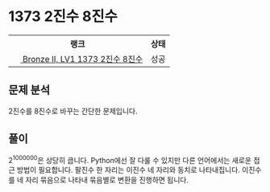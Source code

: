 # 1373 2진수 8진수



<table>
  <tr>
    <th>랭크</th>
    <th>상태</th>
  </tr>
  <tr>
    <td>
      <a href="http://noj.am/1373">
        <img src="https://static.solved.ac/tier_small/4.svg" height="16px"/>
        Bronze II, LV1 1373 2진수 8진수
      </a>
    </td>
    <td>
      성공
    </td>
  </tr>
</table>



## 문제 분석

2진수를 8진수로 바꾸는 간단한 문제입니다.

## 풀이

2<sup>1000000</sup>은 상당히 큽니다.
Python에선 잘 다룰 수 있지만 다른 언어에서는 새로운 접근 방법이 필요합니다.
팔진수 한 자리는 이진수 네 자리와 동치로 나타내집니다.
이진수를 네 자리 묶음으로 나타내 묶음별로 변환을 진행하면 됩니다.